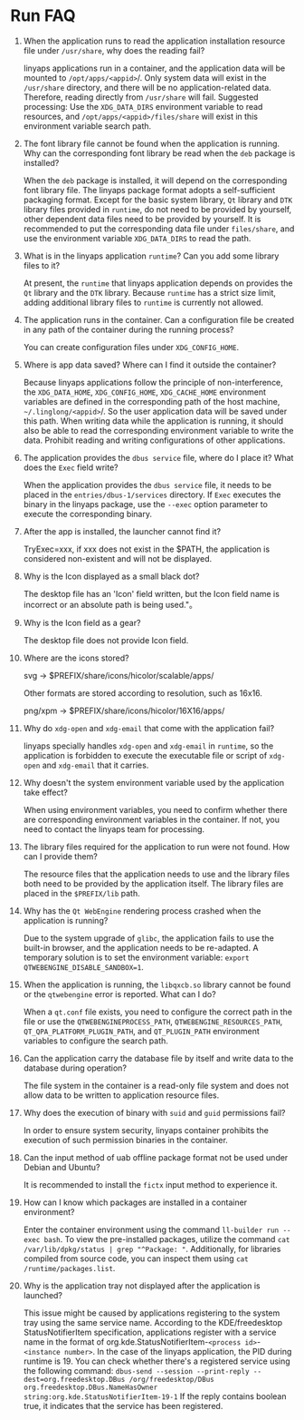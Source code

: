 <!--
SPDX-FileCopyrightText: 2023 UnionTech Software Technology Co., Ltd.

SPDX-License-Identifier: LGPL-3.0-or-later
-->

# Run FAQ

1. When the application runs to read the application installation resource file under `/usr/share`, why does the reading fail?

   linyaps applications run in a container, and the application data will be mounted to `/opt/apps/<appid>`/. Only system data will exist in the `/usr/share` directory, and there will be no application-related data. Therefore, reading directly from `/usr/share` will fail. Suggested processing: Use the `XDG_DATA_DIRS` environment variable to read resources, and `/opt/apps/<appid>/files/share` will exist in this environment variable search path.

2. The font library file cannot be found when the application is running. Why can the corresponding font library be read when the `deb` package is installed?

   When the `deb` package is installed, it will depend on the corresponding font library file. The linyaps package format adopts a self-sufficient packaging format. Except for the basic system library, `Qt` library and `DTK` library files provided in `runtime`, do not need to be provided by yourself, other dependent data files need to be provided by yourself. It is recommended to put the corresponding data file under `files/share`, and use the environment variable `XDG_DATA_DIRS` to read the path.

3. What is in the linyaps application `runtime`? Can you add some library files to it?

   At present, the `runtime` that linyaps application depends on provides the `Qt` library and the `DTK` library. Because `runtime` has a strict size limit, adding additional library files to `runtime` is currently not allowed.

4. The application runs in the container. Can a configuration file be created in any path of the container during the running process?

   You can create configuration files under `XDG_CONFIG_HOME`.

5. Where is app data saved? Where can I find it outside the container?

   Because linyaps applications follow the principle of non-interference, the `XDG_DATA_HOME`, `XDG_CONFIG_HOME`, `XDG_CACHE_HOME` environment variables are defined in the corresponding path of the host machine, `~/.linglong/<appid>`/. So the user application data will be saved under this path. When writing data while the application is running, it should also be able to read the corresponding environment variable to write the data. Prohibit reading and writing configurations of other applications.

6. The application provides the `dbus service` file, where do I place it? What does the `Exec` field write?

   When the application provides the `dbus service` file, it needs to be placed in the `entries/dbus-1/services` directory. If `Exec` executes the binary in the linyaps package, use the `--exec` option parameter to execute the corresponding binary.

7. After the app is installed, the launcher cannot find it?

   TryExec=xxx, if xxx does not exist in the $PATH, the application is considered non-existent and will not be displayed.

8. Why is the Icon displayed as a small black dot?

   The desktop file has an 'Icon' field written, but the Icon field name is incorrect or an absolute path is being used."。

9. Why is the Icon field as a gear?

   The desktop file does not provide Icon field.

10. Where are the icons stored?

    svg → $PREFIX/share/icons/hicolor/scalable/apps/

    Other formats are stored according to resolution, such as 16x16.

    png/xpm → $PREFIX/share/icons/hicolor/16X16/apps/

11. Why do `xdg-open` and `xdg-email` that come with the application fail?

    linyaps specially handles `xdg-open` and `xdg-email` in `runtime`, so the application is forbidden to execute the executable file or script of `xdg-open` and `xdg-email` that it carries.

12. Why doesn't the system environment variable used by the application take effect?

    When using environment variables, you need to confirm whether there are corresponding environment variables in the container. If not, you need to contact the linyaps team for processing.

13. The library files required for the application to run were not found. How can I provide them?

    The resource files that the application needs to use and the library files both need to be provided by the application itself. The library files are placed in the `$PREFIX/lib` path.

14. Why has the `Qt WebEngine` rendering process crashed when the application is running?

    Due to the system upgrade of `glibc`, the application fails to use the built-in browser, and the application needs to be re-adapted. A temporary solution is to set the environment variable: `export QTWEBENGINE_DISABLE_SANDBOX=1`.

15. When the application is running, the `libqxcb.so` library cannot be found or the `qtwebengine` error is reported. What can I do?

    When a `qt.conf` file exists, you need to configure the correct path in the file or use the `QTWEBENGINEPROCESS_PATH`, `QTWEBENGINE_RESOURCES_PATH`, `QT_QPA_PLATFORM_PLUGIN_PATH`, and `QT_PLUGIN_PATH` environment variables to configure the search path.

16. Can the application carry the database file by itself and write data to the database during operation?

    The file system in the container is a read-only file system and does not allow data to be written to application resource files.

17. Why does the execution of binary with `suid` and `guid` permissions fail?

    In order to ensure system security, linyaps container prohibits the execution of such permission binaries in the container.

18. Can the input method of uab offline package format not be used under Debian and Ubuntu?

    It is recommended to install the `fictx` input method to experience it.

19. How can I know which packages are installed in a container environment?

    Enter the container environment using the command `ll-builder run --exec bash`. To view the pre-installed packages, utilize the command `cat /var/lib/dpkg/status | grep "^Package: "`. Additionally, for libraries compiled from source code, you can inspect them using `cat /runtime/packages.list`.

20. Why is the application tray not displayed after the application is launched?

    This issue might be caused by applications registering to the system tray using the same service name. According to the KDE/freedesktop StatusNotifierItem specification, applications register with a service name in the format of org.kde.StatusNotifierItem-`<process id>`-`<instance number>`. In the case of the linyaps application, the PID during runtime is 19. You can check whether there's a registered service using the following command: `dbus-send --session --print-reply --dest=org.freedesktop.DBus /org/freedesktop/DBus org.freedesktop.DBus.NameHasOwner string:org.kde.StatusNotifierItem-19-1` If the reply contains boolean true, it indicates that the service has been registered.
